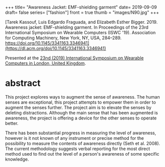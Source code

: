+++
title= "Awareness Jacket: EMF-shielding garment"
date= 2019-09-09
draft= false
series= ["fashion"]
front = true
thumb = "images/N90.jpg"
+++

[Tarek Kassouf, Luis Edgardo Fraguada, and Elizabeth Esther Bigger. 2019. Awareness jacket: EMF-shielding garment. In Proceedings of the 23rd International Symposium on Wearable Computers (ISWC '19). Association for Computing Machinery, New York, NY, USA, 284–289. https://doi.org/10.1145/3341163.3346941](https://dl.acm.org/doi/10.1145/3341163.3346941)

Presented at the [23nd (2019) International Symposium on Wearable Computers in London, United Kingdom](https://iswc.net/iswc19/). 



# abstract

This project explores ways to augment the sense of awareness. The human senses are exceptional, this project attempts to empower them in order to augment the senses further. The project aim is to elevate the senses by deleting distractions. Although the main sense that has been augmented is awareness, the project is offering a device for the other senses to operate better.

There has been substantial progress in measuring the level of awareness, however is it not known of any instrument or precise method for the possibility to measure the contents of awareness directly (Seth et al. 2008). The current methodology suggests verbal reporting for the most direct method used to find out the level of a person's awareness of some specific knowledge.
